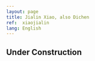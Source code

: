 ```yaml
---
layout: page
title: Jialin Xiao, also Dichen
ref:  xiaojialin
lang: English
---
```


<h2>Under Construction</h2>
